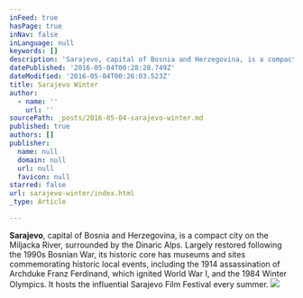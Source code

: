 ```yaml
---
inFeed: true
hasPage: true
inNav: false
inLanguage: null
keywords: []
description: 'Sarajevo, capital of Bosnia and Herzegovina, is a compact city on the Miljacka River, surrounded by the Dinaric Alps. Largely restored following the 1990s Bosnian War, its historic core has museums and sites commemorating historic local events, including the 1914 assassination of Archduke Franz Ferdinand, which ignited World War I, and the 1984 Winter Olympics. It hosts the influential Sarajevo Film Festival every summer.'
datePublished: '2016-05-04T00:28:28.749Z'
dateModified: '2016-05-04T00:26:03.523Z'
title: Sarajevo Winter
author:
  - name: ''
    url: ''
sourcePath: _posts/2016-05-04-sarajevo-winter.md
published: true
authors: []
publisher:
  name: null
  domain: null
  url: null
  favicon: null
starred: false
url: sarajevo-winter/index.html
_type: Article

---
```

**Sarajevo**, capital of Bosnia and Herzegovina, is a compact city on the Miljacka River, surrounded by the Dinaric Alps. Largely restored following the 1990s Bosnian War, its historic core has museums and sites commemorating historic local events, including the 1914 assassination of Archduke Franz Ferdinand, which ignited World War I, and the 1984 Winter Olympics. It hosts the influential Sarajevo Film Festival every summer.
![](https://the-grid-user-content.s3-us-west-2.amazonaws.com/72734941-39d5-4fa5-b960-f39a6380d0d7.jpg)
